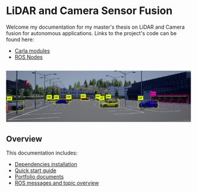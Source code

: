 # LiDAR and Camera Sensor Fusion

Welcome my documentation for my master's thesis on LiDAR and Camera fusion for autonomous applications. Links to the project's code can be found here:

* [Carla modules](https://github.com/Dieter97/SensorFusion_Carla)
* [ROS Nodes](https://github.com/Dieter97/SensorFusion_ros)

 ![heading](predictions.jpg)
---

## Overview
This documentation includes:

* [Dependencies installation](installation.md)
* [Quick start guide](start.md)
* [Portfolio documents](docs.md)
* [ROS messages and topic overview](ros.md)

